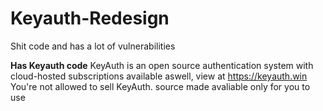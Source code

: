 # Keyauth-Redesign
Shit code and has a lot of vulnerabilities 

**Has Keyauth code** 
KeyAuth is an open source authentication system with cloud-hosted subscriptions available aswell, view at https://keyauth.win
You're not allowed to sell KeyAuth. source made avaliable only for you to use
